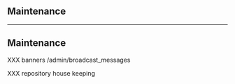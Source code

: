 <!-- .slide: class="vertical-center" -->

<i class="fa-duotone fa-triangle-person-digging fa-8x fa-duotone-colors" style="float: right; color: grey;"></i>

## Maintenance

---

## Maintenance

XXX banners /admin/broadcast_messages

XXX repository house keeping
